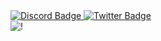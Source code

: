 <div id="badges">
  <a href="https://discord.com/users/uug4na#7043">
    <img src="https://img.shields.io/badge/Discord-blue?style=for-the-badge&logo=discord&logoColor=white" alt="Discord Badge"/>
  </a>
  <a href="https://twitter.com/uug4na_">
    <img src="https://img.shields.io/badge/Twitter-blue?style=for-the-badge&logo=twitter&logoColor=white" alt="Twitter Badge"/>
  </a>
</div>
<!-- ![asd](https://i.pinimg.com/564x/36/9c/a6/369ca66cef48c5b07441aa9ba54574a1.jpg) -->
<img src="https://i.pinimg.com/564x/36/9c/a6/369ca66cef48c5b07441aa9ba54574a1.jpg" alt="!">
